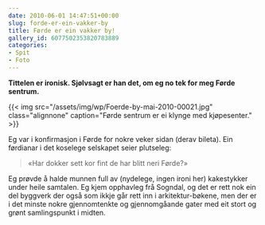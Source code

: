 ```yaml
---
date: 2010-06-01 14:47:51+00:00
slug: forde-er-ein-vakker-by
title: Førde er ein vakker by!
gallery_id: 6077502353820783889
categories:
- Spit
- Foto
---
```


**Tittelen er ironisk. Sjølvsagt er han det, om eg no tek for meg Førde sentrum.**

{{< img src="/assets/img/wp/Foerde-by-mai-2010-00021.jpg" class="alignnone" caption="Førde sentrum er ei klynge med kjøpesenter." >}}

<!--more-->

Eg var i konfirmasjon i Førde for nokre veker sidan (derav bileta). Ein førdianar i det koselege selskapet seier plutseleg:


<blockquote>«Har dokker sett kor fint de har blitt neri Førde?»</blockquote>


Eg prøvde å halde munnen full av (nydelege, ingen ironi her) kakestykker under heile samtalen. Eg kjem opphavleg frå Sogndal, og det er rett nok ein del byggverk der også som ikkje går rett inn i arkitektur-bøkene, men der er i det minste nokre gjennomtenkte og gjennomgåande gater med eit stort og grønt samlingspunkt i midten.

